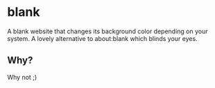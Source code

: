 # blank
A blank website that changes its background color depending on your system. A lovely alternative to about:blank which blinds your eyes.
## Why?
Why not ;)
